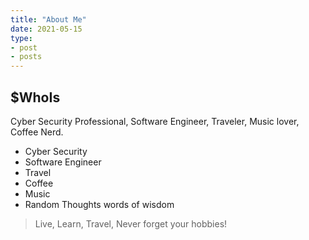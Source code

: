 ```yaml
---
title: "About Me"
date: 2021-05-15
type:
- post
- posts
---
```



## $WhoIs
Cyber Security Professional, Software Engineer, Traveler, Music lover, Coffee Nerd.


- Cyber Security
- Software Engineer
- Travel
- Coffee
- Music
- Random Thoughts words of wisdom






> Live, Learn, Travel, Never forget your hobbies!
